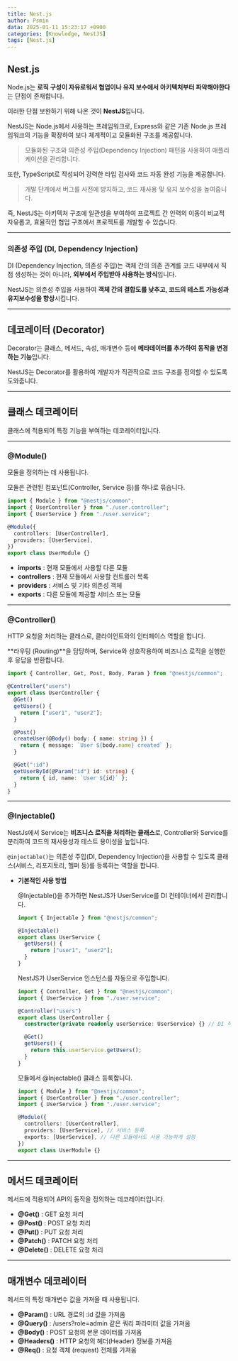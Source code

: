 ```yaml
---
title: Nest.js
author: Psmin
data: 2025-01-11 15:23:17 +0900
categories: [Knowledge, NestJS]
tags: [Nest.js]
---
```


## Nest.js

Node.js는 **로직 구성이 자유로워서 협업이나 유지 보수에서 아키텍처부터 파악해야한다**는 단점이 존재합니다.

이러한 단점 보완하기 위해 나온 것이 **NestJS**입니다.

NestJS는 Node.js에서 사용하는 프레임워크로, Express와 같은 기존 Node.js 프레임워크의 기능을 확장하여 보다 체계적이고 모듈화된 구조를 제공합니다.

> 모듈화된 구조와 의존성 주입(Dependency Injection) 패턴을 사용하여 애플리케이션을 관리합니다.

또한, TypeScript로 작성되어 강력한 타입 검사와 코드 자동 완성 기능을 제공합니다.

> 개발 단계에서 버그를 사전에 방지하고, 코드 재사용 및 유지 보수성을 높여줍니다.

즉, NestJS는 아키텍처 구조에 일관성을 부여하여 프로젝트 간 인력의 이동이 비교적 자유롭고, 효율적인 협업 구조에서 프로젝트를 개발할 수 있습니다.

---

### 의존성 주입 (DI, Dependency Injection)

DI (Dependency Injection, 의존성 주입)는 객체 간의 의존 관계를 코드 내부에서 직접 생성하는 것이 아니라, **외부에서 주입받아 사용하는 방식**입니다.

NestJS는 의존성 주입을 사용하여 **객체 간의 결합도를 낮추고, 코드의 테스트 가능성과 유지보수성을 향상**시킵니다.

---

## 데코레이터 (Decorator)

Decorator는 클래스, 메서드, 속성, 매개변수 등에 **메타데이터를 추가하여 동작을 변경하는 기능**입니다.

NestJS는 Decorator를 활용하여 개발자가 직관적으로 코드 구조를 정의할 수 있도록 도와줍니다.

---

## 클래스 데코레이터

클래스에 적용되어 특정 기능을 부여하는 데코레이터입니다.

---

### @Module()

모듈을 정의하는 데 사용됩니다.

모듈은 관련된 컴포넌트(Controller, Service 등)를 하나로 묶습니다.

```ts
import { Module } from "@nestjs/common";
import { UserController } from "./user.controller";
import { UserService } from "./user.service";

@Module({
  controllers: [UserController],
  providers: [UserService],
})
export class UserModule {}
```

- **imports** : 현재 모듈에서 사용할 다른 모듈
- **controllers** : 현재 모듈에서 사용할 컨트롤러 목록
- **providers** : 서비스 및 기타 의존성 객체
- **exports** : 다른 모듈에 제공할 서비스 또는 모듈

---

### @Controller()

HTTP 요청을 처리하는 클래스로, 클라이언트와의 인터페이스 역할을 합니다.

**라우팅 (Routing)**을 담당하며, Service와 상호작용하여 비즈니스 로직을 실행한 후 응답을 반환합니다.

```ts
import { Controller, Get, Post, Body, Param } from "@nestjs/common";

@Controller("users")
export class UserController {
  @Get()
  getUsers() {
    return ["user1", "user2"];
  }

  @Post()
  createUser(@Body() body: { name: string }) {
    return { message: `User ${body.name} created` };
  }

  @Get(":id")
  getUserById(@Param("id") id: string) {
    return { id, name: `User ${id}` };
  }
}
```

---

### @Injectable()

NestJs에서 Service는 **비즈니스 로직을 처리하는 클래스**로, Controller와 Service를 분리하여 코드의 재사용성과 테스트 용이성을 높입니다.

`@injectable()`는 의존성 주입(DI, Dependency Injection)을 사용할 수 있도록 클래스(서비스, 리포지토리, 헬퍼 등)를 등록하는 역할을 합니다.

- **기본적인 사용 방법**

  @Injectable()을 추가하면 NestJS가 UserService를 DI 컨테이너에서 관리합니다.

  ```ts
  import { Injectable } from "@nestjs/common";

  @Injectable()
  export class UserService {
    getUsers() {
      return ["user1", "user2"];
    }
  }
  ```

  NestJS가 UserService 인스턴스를 자동으로 주입합니다.

  ```ts
  import { Controller, Get } from "@nestjs/common";
  import { UserService } from "./user.service";

  @Controller("users")
  export class UserController {
    constructor(private readonly userService: UserService) {} // DI 적용

    @Get()
    getUsers() {
      return this.userService.getUsers();
    }
  }
  ```

  모듈에서 @Injectable() 클래스 등록합니다.

  ```ts
  import { Module } from "@nestjs/common";
  import { UserController } from "./user.controller";
  import { UserService } from "./user.service";

  @Module({
    controllers: [UserController],
    providers: [UserService], // 서비스 등록
    exports: [UserService], // 다른 모듈에서도 사용 가능하게 설정
  })
  export class UserModule {}
  ```

---

## 메서드 데코레이터

메서드에 적용되어 API의 동작을 정의하는 데코레이터입니다.

- **@Get()** : GET 요청 처리
- **@Post()** : POST 요청 처리
- **@Put()** : PUT 요청 처리
- **@Patch()** : PATCH 요청 처리
- **@Delete()** : DELETE 요청 처리

---

## 매개변수 데코레이터

메서드의 특정 매개변수 값을 가져올 때 사용됩니다.

- **@Param()** : URL 경로의 :id 값을 가져옴
- **@Query()** : /users?role=admin 같은 쿼리 파라미터 값을 가져옴
- **@Body()** : POST 요청의 본문 데이터를 가져옴
- **@Headers()** : HTTP 요청의 헤더(Header) 정보를 가져옴
- **@Req()** : 요청 객체 (request) 전체를 가져옴
